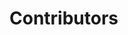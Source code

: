 <style>
/* 📱 Responsive grid and card size adjustments */
@media (max-width: 768px) {
  /* Make the grid 1 column on mobile */
  div[style*="grid-template-columns"] {
    grid-template-columns: 1fr !important;
    gap: 3rem !important;
    max-width: 95% !important;
    margin: 1rem auto !important;
  }

  /* Shrink ElectricCard size on mobile */
  .main-card {
    width: 300px !important;
    height: 400px !important;
  }

  /* Optional: smaller text & padding for better fit */
  .title {
    font-size: 22px !important;
  }
  .description {
    font-size: 14px !important;
  }
  .scrollbar-glass {
    font-size: 12px !important;
    padding: 6px 12px !important;
  }
}
</style>

# Contributors

<div style="display: grid; grid-template-columns: repeat(2, 1fr); gap: 3rem; margin: 2rem auto; max-width: 900px;">

<ElectricCard
  badge="Maintainer"
  image="https://res.cloudinary.com/dzgoq3ikq/image/upload/v1760699082/raj-cse_oqnehg.jpg"
  title="Raj Roy"
  role="Computer Science Engineer"
  description="Just a Techie"
  :links='[
    { "label": "GitHub", "url": "https://github.com/raj8664" },
    { "label": "LinkedIn", "url": "https://www.linkedin.com/in/royraj20/" },
    { "label": "Leetcode", "url": "https://leetcode.com/u/RkRoy/" },
    { "label": "Codeforces", "url": "https://codeforces.com/profile/CipherSphinx_Raj"},
    { "label": "Reddit", "url": "https://www.reddit.com/user/Ok-Environment3492" },
    { "label" : "monkeytype", "url" : "https://monkeytype.com/profile/Raj_Roy_1"} 
  ]'
/>

<ElectricCard
  badge="Collaborator"
  image="https://res.cloudinary.com/dzgoq3ikq/image/upload/v1760699084/kanika_a0irao.png"   
  title="Kanika punia"
  role="Between Syntax error and success!"
  description="From searching to riding innovation."
  :links='[
    { "label": "GitHub", "url": "https://github.com/KanikaPunia119" },
    { "label": "LinkedIn", "url": "https://www.linkedin.com/in/kanika-punia-5b15a5210/" },
    { "label": "Leetcode", "url": "https://leetcode.com/u/Kanika_Punia/" },
    { "label": "Codeforces", "url": "https://codeforces.com/profile/kanika119"},
    { "label" : "monkeytype", "url" : "https://monkeytype.com/profile/kanika119"} 
  ]'
/>

<ElectricCard
  badge="Collaborator"
  image="https://res.cloudinary.com/dzgoq3ikq/image/upload/v1760699082/nikhil_uguiec.jpg"
  title="Nikhil sahani"
  role="Lead Developer"
  description="Founder and Vue expert."
  :links='[
    { "label": "GitHub", "url": "https://github.com/" },
    { "label": "LinkedIn", "url": "https://linkedin.com/" },
    { "label": "Leetcode", "url": "mailto:john@example.com" }
  ]'
/>

<ElectricCard
  badge="Collaborator"
  image="https://res.cloudinary.com/dzgoq3ikq/image/upload/v1760699086/anil_sjtzyd.jpg"
  title="Anil Kumar"
  role=" Developer "
  description="Building tomorrow’s technology!"
  :links='[
    { "label": "GitHub", "url": "https://github.com/Aniljangir89" },
    { "label": "LinkedIn", "url": "https://www.linkedin.com/in/anil-kumar-364b7b280" },
    { "label": "Leetcode", "url": "https://leetcode.com/u/anilkumar89" },
    { "label": "monkeytype", "url": "https://monkeytype.com/profile/Aniljangir89" }
  ]'
/>

</div>
